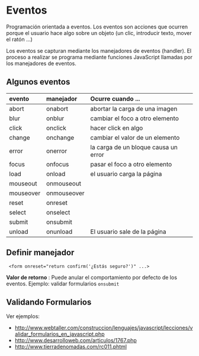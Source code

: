 # Eventos #

Programación orientada a eventos. Los eventos son acciones que ocurren porque el usuario hace algo sobre un objeto (un clic, introducir texto, mover el ratón ...)

Los eventos se capturan mediante los manejadores de eventos (handler). El proceso a realizar se programa mediante funciones JavaScript llamadas por los manejadores de eventos.

## Algunos eventos ##

| **evento** | **manejador** | **Ocurre cuando ...** |
|:-----------|:--------------|:----------------------|
| abort | onabort | abortar la carga de una imagen |
| blur | onblur |cambiar el foco a otro elemento|
|click | onclick | hacer click en algo|
| change| onchange |cambiar el valor de un elemento |
|error | onerror |la carga de un bloque causa un error |
|focus | onfocus| pasar el foco a otro elemento|
| load|onload |el usuario carga la página |
|mouseout |onmouseout |  |
|mouseover |onmouseover |  |
|reset |onreset |  |
|select | onselect |  |
|submit |onsubmit |  |
|unload | onunload| El usuario sale de la página |

## Definir manejador ##
```
 <form onreset="return confirm('¿Estás seguro?')" ...>
```

**Valor de retorno** : Puede anular el comportamiento por defecto de los eventos. Ejemplo: validar formularios `onsubmit`

## Validando Formularios ##

Ver ejemplos:
  * http://www.webtaller.com/construccion/lenguajes/javascript/lecciones/validar_formularios_en_javascript.php
  * http://www.desarrolloweb.com/articulos/1767.php
  * http://www.tierradenomadas.com/rc011.phtml